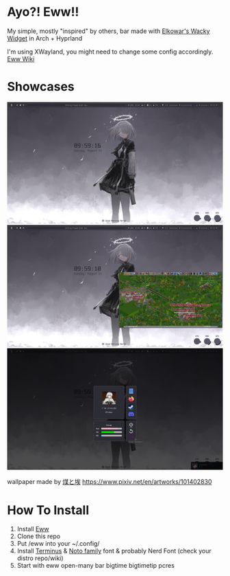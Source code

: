 # Ayo?! Eww!!

My simple, mostly "inspired" by others, bar made with [Elkowar's Wacky Widget](https://github.com/elkowar/eww/) in Arch + Hyprland

I'm using XWayland, you might need to change some config accordingly. [Eww Wiki](https://elkowar.github.io/eww/)

# Showcases
<img src="picture1.png">
<img src="picture2.png">
<img src="dashboard.png">

wallpaper made by [煤と埃](https://www.pixiv.net/en/users/32133224) https://www.pixiv.net/en/artworks/101402830

# How To Install

  1. Install [Eww](https://github.com/elkowar/eww/)
  2. Clone this repo
  3. Put /eww into your ~/.config/
  4. Install [Terminus](https://sourceforge.net/projects/terminus-font/files/) & [Noto family](https://archlinux.org/packages/extra/any/noto-fonts/) font & probably Nerd Font (check your distro repo/wiki)
  6. Start with eww open-many bar bigtime bigtimetip pcres
